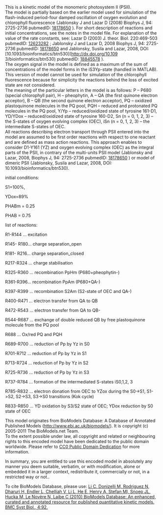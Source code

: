 This is a kinetic model of the monomeric photosystem II (PSII).  
The model is partially based on the earlier model used for simulation of the
flash-induced period-four damped oscillation of oxygen evolution and
chlorophyll fluorescence (Jablonsky J and Lazar D (2008) Biophys J, 94:
2725-2736 pubmedID: [18178650](http://www.ncbi.nlm.nih.gov/pubmed/18178650) ).
For short description of reactions and initial concentrations, see the notes
in the model file. For explanation of the value of the rate constants, see:
Lazar D (2003) J. theor. Biol. 220:469-503 pubmedID:
[12623282](http://www.ncbi.nlm.nih.gov/pubmed/12623282) ; Jablonsky J and
Lazar D, 2008 Biophys J, 94: 2725-2736 pubmedID:
[18178650](http://www.ncbi.nlm.nih.gov/pubmed/18178650) and Jablonsky, Susila
and Lazar, 2008, DOI: [10.1093/bioinformatics/btn530](http://dx.doi.org/10.109
3/bioinformatics/btn530) pubmedID:
[18845578](http://www.ncbi.nlm.nih.gov/pubmed/18845578) ).  
The oxygen signal in the model is defined as a maximum of the sum of
concentrations of the model forms in the iS3Yp-state (handled in MATLAB). This
version of model cannot be used for simulation of the chlorophyll fluorescence
because for simplicity the reactions behind the loss of excited state are not
considered.  
The meaning of the particular letters in the model is as follows: P – P680
(special chlorophyll pair), H – pheophytin, A – QA (the first quinone electron
acceptor), B – QB (the second quinone electron acceptor), PQ – oxidized
plastoquinone molecules in the PQ pool, PQH – reduced and protonated PQ
molecules in the PQ pool, Y/Yp – reduced/oxidized state of tyrosine 161-D1,
YD/YDox – reduced/oxidized state of tyrosine 160-D2, Sn (n = 0, 1, 2, 3) – the
S-states of oxygen evolving complex (OEC), iSn (n = 0, 1, 2, 3) – the
intermediate S-states of OEC.  
All reactions describing electron transport through PSII entered into the
model are assumed to be first order reactions with respect to one reactant and
are defined as mass action reactions. This approach enables to consider
D1-Y161 (YZ) and oxygen evolving complex (OEC) as the integral parts of the
PSII, in contrary of the multi-units PSII model (Jablonsky and Lazar, 2008,
Biophys J, 94: 2725-2736 pubmedID:
[18178650](http://www.ncbi.nlm.nih.gov/pubmed/18178650) ) or model of dimeric
PSII (Jablonsky, Susila and Lazar, 2008, DOI: 10.1093/bioinformatics/btn530).  

initial conditions:

S1=100%,

YDox=89%

PHABm = 0.25

PHAB = 0.75

list of reactions:

R1-R144 ... excitation

R145- R180... charge separation_open

R181- R216... charge separation_closed

R217-R324 ... charge stabilisation

R325-R360 ... recombination PpHm (P680+pheophytin-)

R361-R396... recombination PpAm (P680+QA-)

R397-R399 ... recombination S2Am (S2-state of OEC and QA-)

R400-R471 ... electron transfer from QA to QB

R472-R543 ... electron transfer from QA to QB-

R544-R687 ... exchange of double reduced QB by free plastoquinone molecule
from the PQ pool

R688 ... Ox/red PQ and PQH

R689-R700 ... reduction of Pp by Yz in S0

R701-R712 ... reduction of Pp by Yz in S1

R713-R724 ... reduction of Pp by Yz in S2

R725-R736 ... reduction of Pp by Yz in S3

R737-R784 ... formation of the intermediated S-states iS0,1,2, 3

R785-R832 ... electron donation from OEC to YZox during the S0->S1, S1->S2,
S2->S3, S3->S0 transitions (Kok cycle)

R833-R850 ... YD oxidation by S3/S2 state of OEC; YDox reduction by S0 state
of OEC

This model originates from BioModels Database: A Database of Annotated
Published Models (http://www.ebi.ac.uk/biomodels/). It is copyright (c)
2005-2011 The BioModels.net Team.  
To the extent possible under law, all copyright and related or neighbouring
rights to this encoded model have been dedicated to the public domain
worldwide. Please refer to [CC0 Public Domain
Dedication](http://creativecommons.org/publicdomain/zero/1.0/) for more
information.

In summary, you are entitled to use this encoded model in absolutely any
manner you deem suitable, verbatim, or with modification, alone or embedded it
in a larger context, redistribute it, commercially or not, in a restricted way
or not..  
  
To cite BioModels Database, please use: [Li C, Donizelli M, Rodriguez N,
Dharuri H, Endler L, Chelliah V, Li L, He E, Henry A, Stefan MI, Snoep JL,
Hucka M, Le Novère N, Laibe C (2010) BioModels Database: An enhanced, curated
and annotated resource for published quantitative kinetic models. BMC Syst
Biol., 4:92.](http://www.ncbi.nlm.nih.gov/pubmed/20587024)

